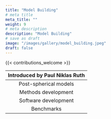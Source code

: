 ```yaml
---
title: "Model Building"
# meta title
meta_title: ""
weight: 9
# meta description
description: "Model Building"
# save as draft
image: "/images/gallery/model_building.jpeg"
draft: false
---
```


{{< contributions_welcome >}}

|Introduced by **Paul Niklas Ruth**|
|:---:|
|Post-spherical models|
|Methods development|
|Software development|
|Benchmarks|
